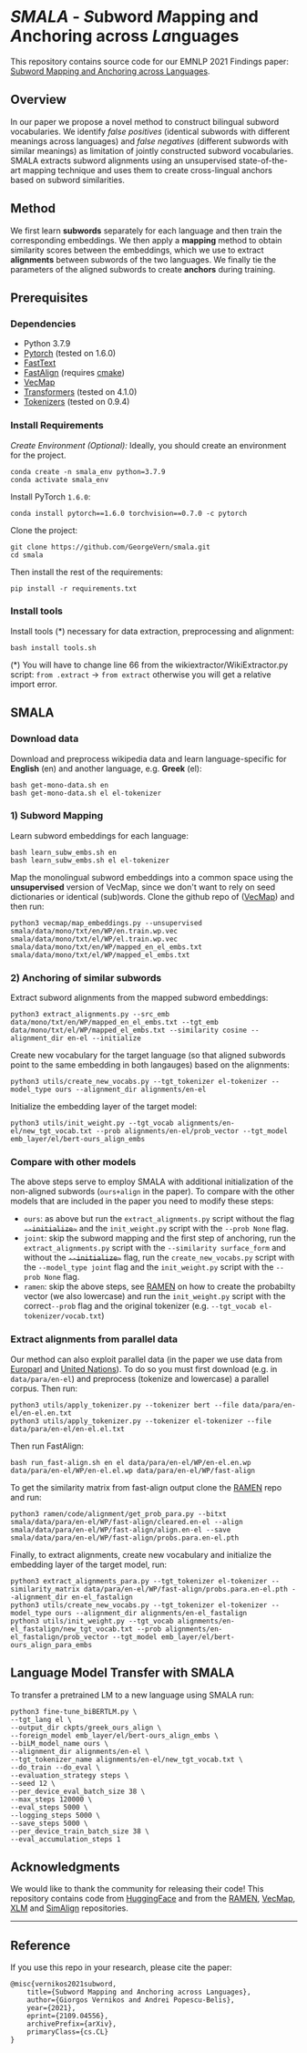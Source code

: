 # *SMALA* - *S*ubword *M*apping and *A*nchoring across *La*nguages
This repository contains source code for our EMNLP 2021 Findings paper: [Subword Mapping and Anchoring across Languages](https://arxiv.org/abs/2109.04556v1).

## Overview
In our paper we propose a novel method to construct bilingual subword vocabularies. We identify _false positives_ (identical subwords with different meanings across languages) and _false negatives_ (different subwords with similar meanings) as limitation of jointly constructed subword vocabularies. SMALA extracts subword alignments using an unsupervised state-of-the-art mapping technique and uses them to create cross-lingual anchors based on subword similarities.

## Method
We first learn **subwords** separately for each language and then train the corresponding embeddings. We then apply a **mapping** method to obtain similarity scores between the embeddings, which we use to extract **alignments** between subwords of the two languages. We finally tie the parameters of the aligned subwords to create **anchors** during training. 

<!-- SMALA  outperforms current methods for joint construction of multilingual subword vocabulariesin cases where there is no cross-lingual signal, such as zero-shot transfer to an unseen language (XNLI) only by sharing subword embeddings. When cross-lingual supervision is available, SMALA is a viable alternative to create shared bilingual vocabularies. -->

## Prerequisites
### Dependencies
* Python 3.7.9
* [Pytorch](https://pytorch.org/) (tested on 1.6.0)
* [FastText](https://github.com/facebookresearch/fastText)
* [FastAlign](https://github.com/clab/fast_align) (requires [cmake](https://cmake.org/install/))
* [VecMap](https://github.com/artetxem/vecmap)
* [Transformers](https://huggingface.co/transformers/) (tested on 4.1.0)
* [Tokenizers](https://github.com/huggingface/tokenizers) (tested on 0.9.4)


### Install Requirements
*Create Environment (Optional):* Ideally, you should create an environment for the project.

    conda create -n smala_env python=3.7.9
    conda activate smala_env
Install PyTorch `1.6.0`:

    conda install pytorch==1.6.0 torchvision==0.7.0 -c pytorch
    
Clone the project:

```
git clone https://github.com/GeorgeVern/smala.git
cd smala
```

Then install the rest of the requirements:

    pip install -r requirements.txt

### Install tools
Install tools (*) necessary for data extraction, preprocessing and alignment:
    
    bash install tools.sh

(*) You will have to change line 66 from the wikiextractor/WikiExtractor.py script: `from .extract` -> `from extract` otherwise you will get a relative import error.

## SMALA
### Download data
Download and preprocess wikipedia data and learn language-specific for **English** (en) and another language, e.g. **Greek** (el):
    
    bash get-mono-data.sh en
    bash get-mono-data.sh el el-tokenizer
    
### 1) Subword Mapping
Learn subword embeddings for each language:
    
    bash learn_subw_embs.sh en
    bash learn_subw_embs.sh el el-tokenizer

Map the monolingual subword embeddings into a common space using the **unsupervised** version of  VecMap, since we don't want to rely on seed dictionaries or identical (sub)words. Clone the github repo of ([VecMap](https://github.com/artetxem/vecmap)) and then run:

```
python3 vecmap/map_embeddings.py --unsupervised smala/data/mono/txt/en/WP/en.train.wp.vec smala/data/mono/txt/el/WP/el.train.wp.vec smala/data/mono/txt/en/WP/mapped_en_el_embs.txt smala/data/mono/txt/el/WP/mapped_el_embs.txt
```
### 2) Anchoring of similar subwords
Extract subword alignments from the mapped subword embeddings:

    python3 extract_alignments.py --src_emb data/mono/txt/en/WP/mapped_en_el_embs.txt --tgt_emb  data/mono/txt/el/WP/mapped_el_embs.txt --similarity cosine --alignment_dir en-el --initialize
    
Create new vocabulary for the target language (so that aligned subwords point to the same embedding in both langauges) based on the alignments:

    python3 utils/create_new_vocabs.py --tgt_tokenizer el-tokenizer --model_type ours --alignment_dir alignments/en-el
    
Initialize the embedding layer of the target model:

    python3 utils/init_weight.py --tgt_vocab alignments/en-el/new_tgt_vocab.txt --prob alignments/en-el/prob_vector --tgt_model emb_layer/el/bert-ours_align_embs

### Compare with other models
The above steps serve to employ SMALA with additional initialization of the non-aligned subwords (`ours+align` in the paper). To compare with the other models that are included in the paper you need to modify these steps:
* `ours`: as above but run the `extract_alignments.py` script without the flag ~~`--initialize~`~~ and the `init_weight.py` script with the `--prob None` flag. 
* `joint`: skip the subword mapping and the first step of anchoring, run the `extract_alignments.py` script with the `--similarity surface_form` and without the  ~~`--initialize~`~~ flag, run the `create_new_vocabs.py` script with the `--model_type joint` flag and the `init_weight.py` script with the `--prob None` flag.
* `ramen`: skip the above steps, see [RAMEN](https://github.com/alexa/ramen) on how to create the probabilty vector (we also lowercase) and run the `init_weight.py` script with the correct`--prob` flag and the original tokenizer (e.g. `--tgt_vocab el-tokenizer/vocab.txt`)

### Extract alignments from parallel data
Our method can also exploit parallel data (in the paper we use data from [Europarl](https://www.statmt.org/europarl/) and [United Nations](https://conferences.unite.un.org/uncorpus)). To do so you must first download (e.g. in `data/para/en-el`) and preprocess (tokenize and lowercase) a parallel corpus. Then run:

    python3 utils/apply_tokenizer.py --tokenizer bert --file data/para/en-el/en-el.en.txt
    python3 utils/apply_tokenizer.py --tokenizer el-tokenizer --file data/para/en-el/en-el.el.txt

Then run FastAlign:
    
    bash run_fast-align.sh en el data/para/en-el/WP/en-el.en.wp data/para/en-el/WP/en-el.el.wp data/para/en-el/WP/fast-align
    
To get the similarity matrix from fast-align output clone the [RAMEN](https://github.com/alexa/ramen) repo and run:

    python3 ramen/code/alignment/get_prob_para.py --bitxt smala/data/para/en-el/WP/fast-align/cleared.en-el --align smala/data/para/en-el/WP/fast-align/align.en-el --save smala/data/para/en-el/WP/fast-align/probs.para.en-el.pth
    
Finally, to extract alignments, create new vocabulary and initialize the embedding layer of the target model, run:

    python3 extract_alignments_para.py --tgt_tokenizer el-tokenizer --similarity_matrix data/para/en-el/WP/fast-align/probs.para.en-el.pth --alignment_dir en-el_fastalign
    python3 utils/create_new_vocabs.py --tgt_tokenizer el-tokenizer --model_type ours --alignment_dir alignments/en-el_fastalign
    python3 utils/init_weight.py --tgt_vocab alignments/en-el_fastalign/new_tgt_vocab.txt --prob alignments/en-el_fastalign/prob_vector --tgt_model emb_layer/el/bert-ours_align_para_embs



## Language Model Transfer with SMALA
To transfer a pretrained LM to a new language using SMALA run:

    python3 fine-tune_biBERTLM.py \
    --tgt_lang el \
    --output_dir ckpts/greek_ours_align \
    --foreign_model emb_layer/el/bert-ours_align_embs \
    --biLM_model_name ours \
    --alignment_dir alignments/en-el \
    --tgt_tokenizer_name alignments/en-el/new_tgt_vocab.txt \
    --do_train --do_eval \
    --evaluation_strategy steps \
    --seed 12 \
    --per_device_eval_batch_size 38 \
    --max_steps 120000 \
    --eval_steps 5000 \
    --logging_steps 5000 \
    --save_steps 5000 \
    --per_device_train_batch_size 38 \
    --eval_accumulation_steps 1


## Acknowledgments

We would like to thank the community for releasing their code! This repository contains code from [HuggingFace](https://github.com/huggingface/transformers) and from the [RAMEN](https://github.com/alexa/ramen), [VecMap](https://github.com/artetxem/vecmap), [XLM](https://github.com/facebookresearch/XLM) and [SimAlign](https://github.com/cisnlp/simalign) repositories.

---
## Reference
If you use this repo in your research, please cite the paper:

    @misc{vernikos2021subword,
        title={Subword Mapping and Anchoring across Languages},
        author={Giorgos Vernikos and Andrei Popescu-Belis},
        year={2021},
        eprint={2109.04556},
        archivePrefix={arXiv},
        primaryClass={cs.CL}
    }
